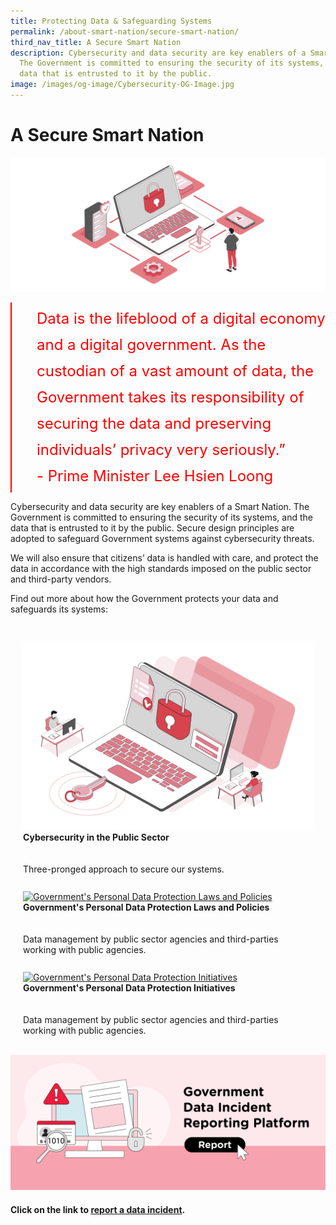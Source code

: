 ```yaml
---
title: Protecting Data & Safeguarding Systems
permalink: /about-smart-nation/secure-smart-nation/
third_nav_title: A Secure Smart Nation
description: Cybersecurity and data security are key enablers of a Smart Nation.
  The Government is committed to ensuring the security of its systems, and the
  data that is entrusted to it by the public.
image: /images/og-image/Cybersecurity-OG-Image.jpg
---
```

# A Secure Smart Nation

![A Secure Smart Nation](/images/abt-smart-nation/A_Secure_Smart_Nation%20_1920px.jpeg)

<div style="font-size:24px; font-weight: 400; line-height: 1.75; color: #FF0000; padding: 5px 0px 5px 40px; margin-left: 0; border-left: 2px solid red">Data is the lifeblood of a digital economy and a digital government. As the custodian of a vast amount of data, the Government takes its responsibility of securing the data and preserving individuals’ privacy very seriously.”<br>- Prime Minister Lee Hsien Loong</div>


Cybersecurity and data security are key enablers of a Smart Nation. The Government is committed to ensuring the security of its systems, and the data that is entrusted to it by the public. Secure design principles are adopted to safeguard Government systems against cybersecurity threats. 

We will also ensure that citizens’ data is handled with care, and protect the data in accordance with the high standards imposed on the public sector and third-party vendors.

Find out more about how the Government protects your data and safeguards its systems:

<div class="row" style="padding: 20px 0px 0px 0px;">
	
<div class="col" style="padding: 10px 20px 0px 20px;"><a href="/about-smart-nation/secure-smart-nation/cybersecurity-public-sector"><img src="/images/abt-smart-nation/Cybersecurity_in_the_Public_Sector_1000px.jpeg" alt="Cybersecurity in the Public Sector"></a><br><div class="header"><b>Cybersecurity in the Public Sector</b></div><br><br>Three-pronged approach to secure our systems.<br><br></div>
		
<div class="col" style="padding: 10px 20px 0px 20px;"><a href="/about-smart-nation/secure-smart-nation/personal-data-protection-laws-and-policies"><img src="/images/abt-smart-nation/Government’s_PDPLP_1000px.jpeg" alt="Government's Personal Data Protection Laws and Policies"></a><br><div class="header"><b>Government's Personal Data Protection Laws and Policies</b></div><br><br>Data management by public sector agencies and third-parties working with public agencies.<br><br></div>	
	
<div class="col" style="padding: 10px 20px 0px 20px;">
<a href="/about-smart-nation/secure-smart-nation/personal-data-protection-initiatives"><img src="/images/abt-smart-nation/Government’s_PDPI_1000px.jpeg" alt="Government's Personal Data Protection Initiatives"></a><br><div class="header"><b>Government's Personal Data Protection Initiatives</b></div><br><br>Data management by public sector agencies and third-parties working with public agencies.<br><br></div>
	
</div>

<a href="/about-smart-nation/secure-smart-nation/report-data-incident"><img src="/images/abt-smart-nation/report-data-incident.png" alt="Report Data Incident"></a>

#### Click on the link to [report a data incident](/about-smart-nation/secure-smart-nation/report-data-incident).